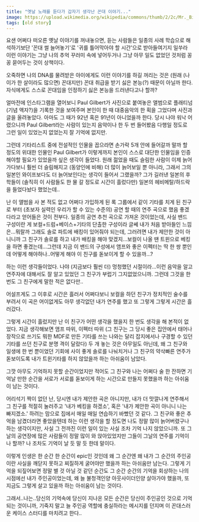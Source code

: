```yaml
---
title: "옛날 노래를 듣다가 갑자기 생각난 꼰대 이야기..."
image: https://upload.wikimedia.org/wikipedia/commons/thumb/2/2c/Mr._Big_-_Lean_Into_It.jpg/1200px-Mr._Big_-_Lean_Into_It.jpg
tags: [old story]
---
```


요샌 어쩌다 떠오른 옛날 이야기를 꺼내놓으면, 듣는 사람들은 일종의 사례 학습으로 해석하기보단 '꼰대 썰 늘어놓기'로 '귀를 틀어막아야 할 시간'으로 받아들여기지 일쑤라 이런 이야기는 그냥 나의 추억 꾸러미 속에 넣어두거나 그냥 아무 일도 없었던 것처럼 꽁꽁 묻어두는 것이 상책이다. 

오죽하면 나의 DNA를 물려받은 아이에게도 이런 이야기를 하길 꺼리는 것은 (원래 (나이가 한 살이라도 많으면) 꼰대지만) 꼰대 취급을 받기 싫은 본능(?) 때문이 아닐까 한다. 자식에게도 스스로 꼰대임을 인정하기 싫은 본능을 드러낸다고나 할까?

얼마전에 인스타그램을 열어보니 Paul Gilbert가 사진으로 붙여놓은 앨범으로 플래티넘 (기념 액자?)을 기록한 것을 보여주며 본인이 한 때 대중음악의 한 획을 그었다며 사진과 글을 올려놓았다. 아마도 그 때가 92년 혹은 91년이 아니었을까 한다. 당시 나야 워낙 어렸으니까 Paul Gilbert라는 사람이 있는지 음악이나 한 두 번 들어봤음 다행일 정도로 그런 일이 있었는지 없었는지 잘 기억에 없지만.

그런데 기타리스트 중에 전설적인 인물을 꼽으라면 손가락 5개 안에 들어갈까 말까 할 정도의 위대한 인물인 Paul Gilbert가 이렇게까지 본인이 스스로 대단한 인물임을 인증해야할 필요가 있었을까 싶은 생각이 들었다. 원래 젊었을 때도 슬림한 사람이 이제 늙어가다보니 훨씬 더 슬림해지고 (동양인에 비해) 더 많이 늙어보일 뿐 아니라, 그래서 그의 일본인 와이프보다도 더 늙어보인다는 생각이 들어서 그랬을까? 그가 길러낸 일본의 후학들이 (솔직히 이 사람들도 한 물 갈 정도로 시간이 흘렀다만) 일본의 헤비메탈/하드락을 들었다놨다 했었는데..

난 이 앨범을 사 본 적도 없고 어쩌다 가입하게 된 록 그룹에서 같이 기타를 치게 된 친구로 부터 (초보자 실력인 우리가 할 수 있는 수준의) 공연 할 때의 연주 곡으로 했음 좋겠다라고 얻어들은 것이 전부다. 일종의 공연 추천 곡으로 가져온 것이었는데, 사실 밴드 구성이란 게 보컬+드럼+베이스+기타의 단촐한 구성이라 글쎄 내가 처음 받아들인 느낌은...뭐랄까 그래도 솔로 파트에 배킹이 있어줘야 되는데, 그러려면 내가 제안한 것이 아니니까 그 친구가 솔로를 하고 내가 배킹을 해야 맞겠지...보컬이 나올 땐 트윈으로 베킹을 하면 좋겠는데...그런데 지금 이 밴드의 구성에서 앰프와 좋은 이펙터는 딱 한 쌍 뿐인데 어떻게 해야하나..어떻게 해야 이 친구를 돋보이게 할 수 있을까...?

하는 이런 생각들이었다. 나야 (지금보다 훨씬 더) 멍청했던 시절이라...이런 음악을 알고 연주자에 대해서도 잘 알고 있었던 그 친구가 부럽기 그지없었으니까. 그런데 그것을 한 번도 그 친구에게 말한 적은 없다만..

어설프게도 그 이후로 시간은 흘러서 어쩌다보니 보컬을 하던 친구가 정치적인 술수를 부려서 이 곡은 어이없게도 아무 생각없던 내가 연주를 했고 또 그렇게 그렇게 시간은 흘러갔다.

그렇게 시간이 흘렀지만 난 이 친구가 어떤 생각을 했을지 한 번도 생각을 해 본적이 없었다. 지금 생각해보면 앰프 따위, 이펙터 따위 (그 친구는 그 당시 좋은 집안에서 태어나 장작으로 쓰기도 뭐한 MDF로 만든 기타를 쓰는 나와는 달리 잡지에서나 구경할 수 있던 기타를 쓰던 친구로 분명 격이 달랐다) 두 개 놓는 것은 아무일도 아닌데, 왜 그 친구와 일생에 한 번 뿐이었던 기회에 사이 좋게 솔로를 나눠치거나 그 친구의 약삭빠른 연주가 돋보이도록 내가 트윈기타를 하지 않았을까 하는 아쉬움이 남았다.

그깟 아무도 기억하지 못할 순간이었지만 적어도 그 친구와 나는 어쩌다 술 한 잔하면 기억날 만한 순간을 서로가 서로를 돋보이게 하는 시간으로 만들지 못했을까 하는 아쉬움이 남는 것이다. 

어리석기 짝이 없던 난, 당시엔 내가 제안한 곡은 아니지만, 내가 더 맛깔나게 연주해서 그 친구를 적절히 눌러주고 '내가 베킹을 하겠소', 혹은 '내가 제안한 곡이 아니니 나는 빠지겠소.' 하려는 맘으로 집에서 매일 매일 연습하기 바빴던 것 같다. 그 친구와 좋은 추억을 남겼더라면 좋았을텐데 하는 이런 생각을 할 정도면 나도 정말 많이 늙어버렸구나 하는 생각이지만, 사실 그 전까진 이런 일이 있는 사실 조차 기억 나지 않았으니까. 또 그 날의 공연장에 많은 사람들이 정말 많이 와 앉아있었지만 그들이 그날의 연주를 기억이나 할까? 나 조차도 기억이 날 듯 말 듯 한데 말이다.

이렇게 인생은 한 순간 한 순간이 epic인 것인데 왜 그 순간엔 왜 내가 그 순간의 주인공이란 사실을 깨닫지 못하고 찌질하게 굴어야만 했을까 하는 아쉬움만 남는다. 그렇게 기억을 되짚어보면 정말 별 것 아닐 것 같던 순간도 그 순간 순간의 기억을 회상하는 나의 시점에선 내가 주인공이었는데, 왜 늘 불청객인양 아웃사이더인양 살아가야 했을까, 또 지금도 그렇게 살고 있을까 하는 아쉬움이 남는 것이다.

그래서..나는..당신의 기억속에 당신이 지나온 모든 순간은 당신이 주인공인 것으로 기억되는 것이니까, 기죽지 말고 늘 주인공 역할에 충실하라는 메시지를 던지며 이 꼰대스러운 케이스 스터디를 마치려고 한다..

